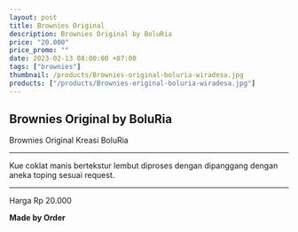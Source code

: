```yaml
---
layout: post
title: Brownies Original
description: Brownies Original by BoluRia
price: "20.000"
price_promo: ""
date: 2023-02-13 08:00:00 +07:00
tags: ["brownies"]
thumbnail: /products/Brownies-original-boluria-wiradesa.jpg
products: ["/products/Brownies-original-boluria-wiradesa.jpg"]
---
```


## Brownies Original by BoluRia ##

Brownies Original Kreasi BoluRia

---

Kue coklat manis bertekstur lembut diproses dengan dipanggang dengan aneka toping sesuai request.

---

Harga Rp 20.000

**Made by Order**
